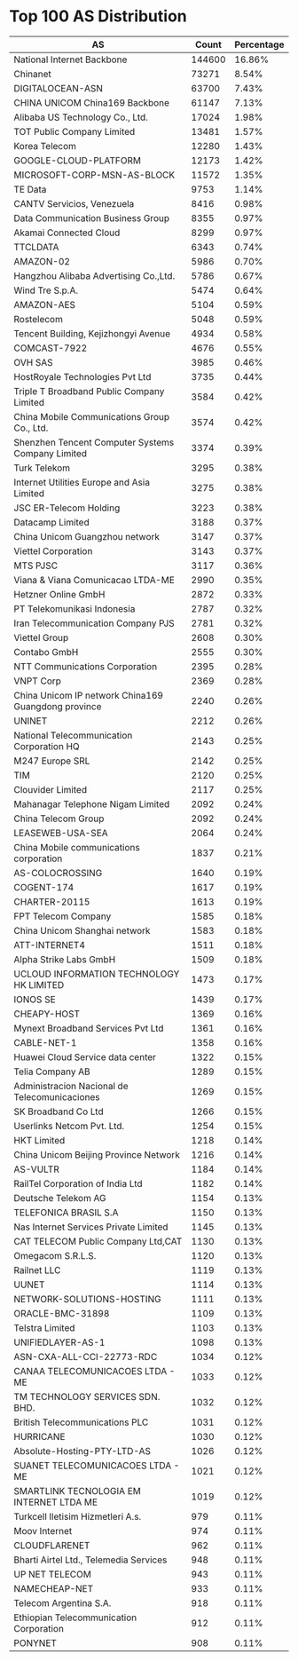 # Top 100 AS Distribution
| AS | Count | Percentage |
|----|----|----|
| National Internet Backbone | 144600 | 16.86% |
| Chinanet | 73271 | 8.54% |
| DIGITALOCEAN-ASN | 63700 | 7.43% |
| CHINA UNICOM China169 Backbone | 61147 | 7.13% |
| Alibaba US Technology Co., Ltd. | 17024 | 1.98% |
| TOT Public Company Limited | 13481 | 1.57% |
| Korea Telecom | 12280 | 1.43% |
| GOOGLE-CLOUD-PLATFORM | 12173 | 1.42% |
| MICROSOFT-CORP-MSN-AS-BLOCK | 11572 | 1.35% |
| TE Data | 9753 | 1.14% |
| CANTV Servicios, Venezuela | 8416 | 0.98% |
| Data Communication Business Group | 8355 | 0.97% |
| Akamai Connected Cloud | 8299 | 0.97% |
| TTCLDATA | 6343 | 0.74% |
| AMAZON-02 | 5986 | 0.70% |
| Hangzhou Alibaba Advertising Co.,Ltd. | 5786 | 0.67% |
| Wind Tre S.p.A. | 5474 | 0.64% |
| AMAZON-AES | 5104 | 0.59% |
| Rostelecom | 5048 | 0.59% |
| Tencent Building, Kejizhongyi Avenue | 4934 | 0.58% |
| COMCAST-7922 | 4676 | 0.55% |
| OVH SAS | 3985 | 0.46% |
| HostRoyale Technologies Pvt Ltd | 3735 | 0.44% |
| Triple T Broadband Public Company Limited | 3584 | 0.42% |
| China Mobile Communications Group Co., Ltd. | 3574 | 0.42% |
| Shenzhen Tencent Computer Systems Company Limited | 3374 | 0.39% |
| Turk Telekom | 3295 | 0.38% |
| Internet Utilities Europe and Asia Limited | 3275 | 0.38% |
| JSC ER-Telecom Holding | 3223 | 0.38% |
| Datacamp Limited | 3188 | 0.37% |
| China Unicom Guangzhou network | 3147 | 0.37% |
| Viettel Corporation | 3143 | 0.37% |
| MTS PJSC | 3117 | 0.36% |
| Viana & Viana Comunicacao LTDA-ME | 2990 | 0.35% |
| Hetzner Online GmbH | 2872 | 0.33% |
| PT Telekomunikasi Indonesia | 2787 | 0.32% |
| Iran Telecommunication Company PJS | 2781 | 0.32% |
| Viettel Group | 2608 | 0.30% |
| Contabo GmbH | 2555 | 0.30% |
| NTT Communications Corporation | 2395 | 0.28% |
| VNPT Corp | 2369 | 0.28% |
| China Unicom IP network China169 Guangdong province | 2240 | 0.26% |
| UNINET | 2212 | 0.26% |
| National Telecommunication Corporation HQ | 2143 | 0.25% |
| M247 Europe SRL | 2142 | 0.25% |
| TIM | 2120 | 0.25% |
| Clouvider Limited | 2117 | 0.25% |
| Mahanagar Telephone Nigam Limited | 2092 | 0.24% |
| China Telecom Group | 2092 | 0.24% |
| LEASEWEB-USA-SEA | 2064 | 0.24% |
| China Mobile communications corporation | 1837 | 0.21% |
| AS-COLOCROSSING | 1640 | 0.19% |
| COGENT-174 | 1617 | 0.19% |
| CHARTER-20115 | 1613 | 0.19% |
| FPT Telecom Company | 1585 | 0.18% |
| China Unicom Shanghai network | 1583 | 0.18% |
| ATT-INTERNET4 | 1511 | 0.18% |
| Alpha Strike Labs GmbH | 1509 | 0.18% |
| UCLOUD INFORMATION TECHNOLOGY HK LIMITED | 1473 | 0.17% |
| IONOS SE | 1439 | 0.17% |
| CHEAPY-HOST | 1369 | 0.16% |
| Mynext Broadband Services Pvt Ltd | 1361 | 0.16% |
| CABLE-NET-1 | 1358 | 0.16% |
| Huawei Cloud Service data center | 1322 | 0.15% |
| Telia Company AB | 1289 | 0.15% |
| Administracion Nacional de Telecomunicaciones | 1269 | 0.15% |
| SK Broadband Co Ltd | 1266 | 0.15% |
| Userlinks Netcom Pvt. Ltd. | 1254 | 0.15% |
| HKT Limited | 1218 | 0.14% |
| China Unicom Beijing Province Network | 1216 | 0.14% |
| AS-VULTR | 1184 | 0.14% |
| RailTel Corporation of India Ltd | 1182 | 0.14% |
| Deutsche Telekom AG | 1154 | 0.13% |
| TELEFONICA BRASIL S.A | 1150 | 0.13% |
| Nas Internet Services Private Limited | 1145 | 0.13% |
| CAT TELECOM Public Company Ltd,CAT | 1130 | 0.13% |
| Omegacom S.R.L.S. | 1120 | 0.13% |
| Railnet LLC | 1119 | 0.13% |
| UUNET | 1114 | 0.13% |
| NETWORK-SOLUTIONS-HOSTING | 1111 | 0.13% |
| ORACLE-BMC-31898 | 1109 | 0.13% |
| Telstra Limited | 1103 | 0.13% |
| UNIFIEDLAYER-AS-1 | 1098 | 0.13% |
| ASN-CXA-ALL-CCI-22773-RDC | 1034 | 0.12% |
| CANAA TELECOMUNICACOES LTDA - ME | 1033 | 0.12% |
| TM TECHNOLOGY SERVICES SDN. BHD. | 1032 | 0.12% |
| British Telecommunications PLC | 1031 | 0.12% |
| HURRICANE | 1030 | 0.12% |
| Absolute-Hosting-PTY-LTD-AS | 1026 | 0.12% |
| SUANET TELECOMUNICACOES LTDA - ME | 1021 | 0.12% |
| SMARTLINK TECNOLOGIA EM INTERNET LTDA ME | 1019 | 0.12% |
| Turkcell Iletisim Hizmetleri A.s. | 979 | 0.11% |
| Moov Internet | 974 | 0.11% |
| CLOUDFLARENET | 962 | 0.11% |
| Bharti Airtel Ltd., Telemedia Services | 948 | 0.11% |
| UP NET TELECOM | 943 | 0.11% |
| NAMECHEAP-NET | 933 | 0.11% |
| Telecom Argentina S.A. | 918 | 0.11% |
| Ethiopian Telecommunication Corporation | 912 | 0.11% |
| PONYNET | 908 | 0.11% |
